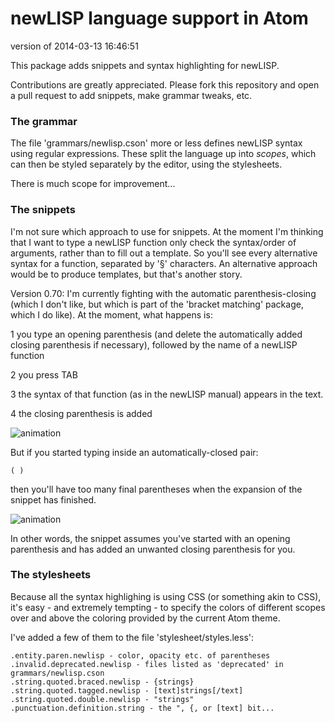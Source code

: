 # newLISP language support in Atom

version of 2014-03-13 16:46:51

This package adds snippets and syntax highlighting for newLISP.

Contributions are greatly appreciated. Please fork this repository and open a
pull request to add snippets, make grammar tweaks, etc.

### The grammar

The file 'grammars/newlisp.cson' more or less defines newLISP syntax using regular expressions. These split the language up into *scopes*, which can then be styled separately by the editor, using the stylesheets.

There is much scope for improvement...

### The snippets

I'm not sure which approach to use for snippets. At the moment I'm thinking that I want to type a newLISP function only check the syntax/order of arguments, rather than to fill out a template. So you'll see every alternative syntax for a function, separated by '§' characters. An alternative approach would be to produce templates, but that's another story.

Version 0.70: I'm currently fighting with the automatic parenthesis-closing (which I don't like, but which is part of the 'bracket matching' package, which I do like). At the moment, what happens is:

1  you type an opening parenthesis (and delete the automatically added closing parenthesis if necessary), followed by the name of a newLISP function

2  you press TAB

3  the syntax of that function (as in the newLISP manual) appears in the text.

4  the closing parenthesis is added

![animation](/Users/pete/projects/programming/language-newlisp/animation1.gif)

But if you started typing inside an automatically-closed pair:

    ( )

then you'll have too many final parentheses when the expansion of the snippet has finished.

![animation](/Users/pete/projects/programming/language-newlisp/animation.gif)

In other words, the snippet assumes you've started with an opening parenthesis and has added an unwanted closing parenthesis for you.

### The stylesheets

Because all the syntax highlighing is using CSS (or something akin to CSS), it's easy - and extremely tempting - to specify the colors of different scopes over and above the coloring provided by the current Atom theme.

I've added a few of them to the file 'stylesheet/styles.less':

    .entity.paren.newlisp - color, opacity etc. of parentheses
    .invalid.deprecated.newlisp - files listed as 'deprecated' in grammars/newlisp.cson
    .string.quoted.braced.newlisp - {strings}
    .string.quoted.tagged.newlisp - [text]strings[/text]
    .string.quoted.double.newlisp - "strings"
    .punctuation.definition.string - the ", {, or [text] bit...
